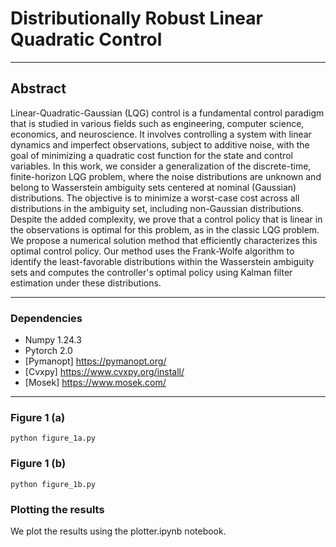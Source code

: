 # Distributionally Robust Linear Quadratic Control

-----------

## Abstract

Linear-Quadratic-Gaussian (LQG) control is a fundamental control paradigm that is studied in various fields such as engineering, computer science, economics, and neuroscience. It involves controlling a system with linear dynamics and imperfect observations, subject to additive noise, with the goal of minimizing a quadratic cost function for the state and control variables. In this work, we consider a generalization of the discrete-time, finite-horizon LQG problem, where the noise distributions are unknown and belong to Wasserstein ambiguity sets centered at nominal (Gaussian) distributions. The objective is to minimize a worst-case cost across all distributions in the ambiguity set, including non-Gaussian distributions. Despite the added complexity, we prove that a control policy that is linear in the observations is optimal for this problem, as in the classic LQG problem. We propose a numerical solution method that efficiently characterizes this optimal control policy. Our method uses the Frank-Wolfe algorithm to identify the least-favorable distributions within the Wasserstein ambiguity sets and computes the controller's optimal policy using Kalman filter estimation under these distributions.

------------

### Dependencies

- Numpy 1.24.3
- Pytorch 2.0
- [Pymanopt] https://pymanopt.org/
- [Cvxpy] https://www.cvxpy.org/install/
- [Mosek] https://www.mosek.com/

-----------

### Figure 1 (a)
```
python figure_1a.py
```

### Figure 1 (b)
```
python figure_1b.py
```


### Plotting the results
We plot the results using the plotter.ipynb notebook.
